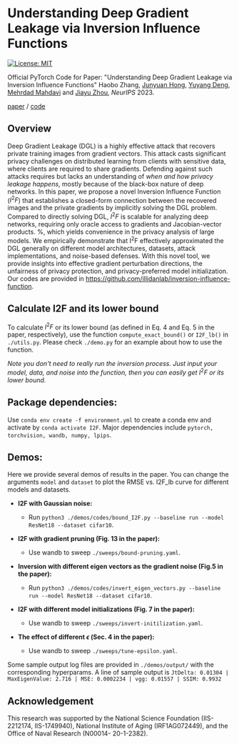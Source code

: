 Understanding Deep Gradient Leakage via Inversion Influence Functions
====================================================

[![License: MIT](https://img.shields.io/badge/License-MIT-green.svg)](https://opensource.org/licenses/MIT)

Official PyTorch Code for Paper: "Understanding Deep Gradient Leakage via Inversion
Influence Functions" Haobo Zhang, [Junyuan Hong](https://jyhong.gitlab.io/), [Yuyang Deng](https://sites.psu.edu/yuyangdeng/),
[Mehrdad Mahdavi](https://www.cse.psu.edu/~mzm616/) and [Jiayu Zhou](https://jiayuzhou.github.io/), *NeurIPS* 2023.

[paper](https://arxiv.org/pdf/2309.13016.pdf) / [code](https://github.com/haobozhang/inversion-influence-function)

## Overview
Deep Gradient Leakage (DGL) is a highly effective attack that recovers private training images from gradient vectors.
This attack casts significant privacy challenges on distributed learning from clients with sensitive data, where clients are required to share gradients.
Defending against such attacks requires but lacks an understanding of *when and how privacy leakage happens*, mostly because of the black-box nature of deep networks.
In this paper, we propose a novel Inversion Influence Function ($I^2F$) that establishes a closed-form connection between the recovered images and the private gradients by implicitly solving the DGL problem.
Compared to directly solving DGL, $I^2F$ is scalable for analyzing deep networks, requiring only oracle access to gradients and Jacobian-vector products. %, which yields convenience in the privacy analysis of large models.
We empirically demonstrate that I$^2$F effectively approximated the DGL generally on different model architectures, datasets, attack implementations, and noise-based defenses.
With this novel tool, we provide insights into effective gradient perturbation directions, the unfairness of privacy protection, and privacy-preferred model initialization.
Our codes are provided in https://github.com/illidanlab/inversion-influence-function.

## Calculate I2F and its lower bound

To calculate $I^2F$ or its lower bound (as defined in Eq. 4 and Eq. 5 in the paper, respectively), use the function `compute_exact_bound()` or `I2F_lb()` in `./utils.py`. Please check `./demo.py` for an example about how to use the function.

*Note you don't need to really run the inversion process. Just input your model, data, and noise into the function, then you can easily get* $I^2F$ *or its lower bound.*

## Package dependencies:

Use `conda env create -f environment.yml` to create a conda env and
activate by `conda activate I2F`. Major dependencies include
`pytorch, torchvision, wandb, numpy, lpips`.

## Demos:
Here we provide several demos of results in the paper.
You can change the arguments `model` and `dataset` to plot the RMSE vs. I2F_lb curve for different models and datasets.

- **I2F with Gaussian noise:**

    - Run `python3 ./demos/codes/bound_I2F.py --baseline run --model ResNet18 --dataset cifar10`.

- **I2F with gradient pruning (Fig. 13 in the paper):**

    - Use wandb to sweep `./sweeps/bound-pruning.yaml`.

- **Inversion with different eigen vectors as the gradient noise (Fig.5 in the paper):**

    - Run `python3 ./demos/codes/invert_eigen_vectors.py --baseline run --model ResNet18 --dataset cifar10`.

- **I2F with different model initializations (Fig. 7 in the paper):**

    - Use wandb to sweep `./sweeps/invert-initilization.yaml`.

- **The effect of different $\epsilon$ (Sec. 4 in the paper):**

    - Use wandb to sweep `./sweeps/tune-epsilon.yaml`.

Some sample output log files are provided in `./demos/output/` with the corresponding hyperparams. A line of sample output is `JtDelta: 0.01304 | MaxEigenValue: 2.716 | MSE: 0.0002234 | vgg: 0.01557 | SSIM: 0.9932`

## Acknowledgement
This research was supported by the National Science Foundation (IIS-2212174, IIS-1749940), National Institute of Aging (IRF1AG072449), and the Office of Naval Research (N00014- 20-1-2382).
